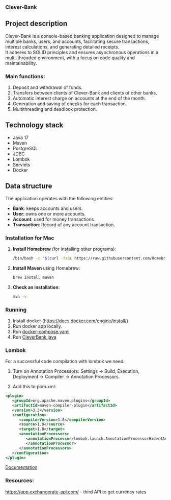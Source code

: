### Clever-Bank

## Project description
Clever-Bank is a console-based banking application designed to manage multiple banks, users, and accounts, facilitating secure transactions, interest calculations, and generating detailed receipts.   
It adheres to SOLID principles and ensures asynchronous operations in a multi-threaded environment, with a focus on code quality and maintainability.

### Main functions:

1. Deposit and withdrawal of funds.
2. Transfers between clients of Clever-Bank and clients of other banks.
3. Automatic interest charge on accounts at the end of the month.
4. Generation and saving of checks for each transaction.
5. Multithreading and deadlock protection.

## Technology stack

- Java 17
- Maven
- PostgreSQL
- JDBC
- Lombok
- Servlets 
- Docker

## Data structure

The application operates with the following entities:
- **Bank**: keeps accounts and users.
- **User**: owns one or more accounts.
- **Account**: used for money transactions.
- **Transaction**: Record of any account transaction.


### Installation for Mac
1. **Install Homebrew** (for installing other programs):
   ```bash
   /bin/bash -c "$(curl -fsSL https://raw.githubusercontent.com/Homebrew/install/HEAD/install.sh)"
   ```
2. **Install Maven** using Homebrew:
   ```bash
   brew install maven
   ```
3. **Check an installation**:
   ```bash
   mvn -v
   ```


### Running
1. Install docker (https://docs.docker.com/engine/install/)
2. Run docker app locally.
2. Run [docker-compose.yaml](docker%2Fdocker-compose.yaml)
3. Run [CleverBank.java](src%2Fmain%2Fjava%2Fcom%2Fgithub%2Fkaydunov%2FCleverBank.java)

### Lombok
For a successful code compilation with lombok we need:
1. Turn on Annotation Processors:
Settings -> Build, Execution, Deployment -> Compiler -> Annotation Processors.

2. Add this to pom.xml:
```xml
<plugin>
   <groupId>org.apache.maven.plugins</groupId>
   <artifactId>maven-compiler-plugin</artifactId>
   <version>3.3</version>
   <configuration>
      <compilerVersion>1.8</compilerVersion>
      <source>1.8</source>
      <target>1.8</target>
      <annotationProcessors>
         <annotationProcessor>lombok.launch.AnnotationProcessorHider$AnnotationProcessor
         </annotationProcessor>
      </annotationProcessors>
   </configuration>
</plugin>
```


[Documentation](docs/index.html)

### Resources:
https://app.exchangerate-api.com/ - third API to get currency rates


